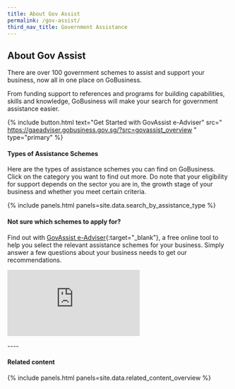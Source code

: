 ```yaml
---
title: About Gov Assist
permalink: /gov-assist/
third_nav_title: Government Assistance
---
```


## About Gov Assist

There are over 100 government schemes to assist and support your business, now all in one place on GoBusiness.

From funding support to references and programs for building capabilities, skills and knowledge, GoBusiness will make your search for government assistance easier.

{% include button.html text="Get Started with GovAssist e-Adviser" src="
https://gaeadviser.gobusiness.gov.sg/?src=govassist_overview
" type="primary" %}

#### Types of Assistance Schemes

Here are the types of assistance schemes you can find on GoBusiness. Click on the category you want to find out more. Do note that your eligibility for support depends on the sector you are in, the growth stage of your business and whether you meet certain criteria.

{% include panels.html panels=site.data.search_by_assistance_type %}

#### Not sure which schemes to apply for?

Find out with [GovAssist e-Adviser](https://gaeadviser.gobusiness.gov.sg/?src=govassist_overview){:target="_blank"}, a free online tool to help you select the relevant assistance schemes for your business. Simply answer a few questions about your business needs to get our recommendations.

<p>
<div class="bp-youtube">
  <iframe src="https://www.youtube.com/embed/9-U_83QxBBc" frameborder="0" allow="autoplay; encrypted-media" allowfullscreen>  </iframe>
</div>
</p>
----

#### Related content

{% include panels.html panels=site.data.related_content_overview %}
